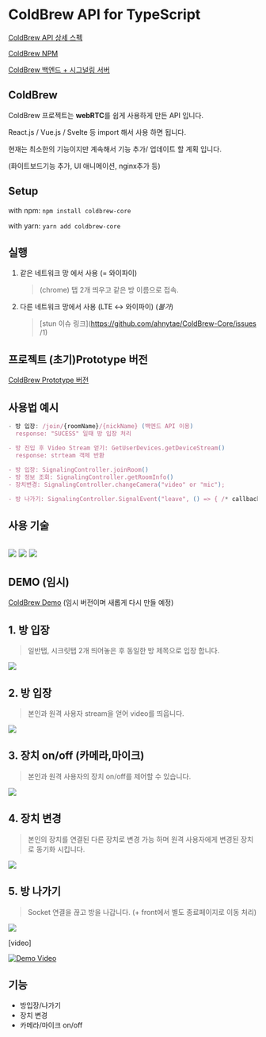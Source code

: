 # ColdBrew API for TypeScript

[ColdBrew API 상세 스펙](https://www.notion.so/as333/ColdBrew-Core-Api-40112f1562ee488fbfa89c624e2a8519)

[ColdBrew NPM](https://www.npmjs.com/package/coldbrew-core)

[ColdBrew 백엔드 + 시그널링 서버](https://github.com/ahnytae/ColdBrew-BE)



## ColdBrew

ColdBrew 프로젝트는 <b>webRTC</b>를 쉽게 사용하게 만든 API 입니다.

React.js / Vue.js / Svelte 등 import 해서 사용 하면 됩니다.

현재는 최소한의 기능이지만 계속해서 기능 추가/ 업데이트 할 계획 입니다.

(화이트보드기능 추가, UI 애니메이션, nginx추가 등)



## Setup

with npm: `npm install coldbrew-core`

with yarn: `yarn add coldbrew-core`



## 실행

1. 같은 네트워크 망 에서 사용 (= 와이파이)

   > (chrome) 탭 2개 띄우고 같은 방 이름으로 접속. 

   

2. 다른 네트워크 망에서 사용 (LTE <-> 와이파이) (*불가*)

   > [stun 이슈 링크](https://github.com/ahnytae/ColdBrew-Core/issues /1)



## 프로젝트 (초기)Prototype 버전

[ColdBrew Prototype 버전](https://github.com/ahnytae/ColdBrew-Core_old)



## 사용법 예시

```js
- 방 입장: /join/{roomName}/{nickName} (백엔드 API 이용)
  response: "SUCESS" 일때 방 입장 처리 

- 방 진입 후 Video Stream 얻기: GetUserDevices.getDeviceStream()
  response: strteam 객체 반환
  
- 방 입장: SignalingController.joinRoom()
- 방 정보 조회: SignalingController.getRoomInfo()
- 장치변경: SignalingController.changeCamera("video" or "mic"); 

- 방 나가기: SignalingController.SignalEvent("leave", () => { /* callback 작성 */ })

```





## 사용 기술

## <img src="https://flat.badgen.net/badge/-/TypeScript?icon=typescript&label&labelColor=blue&color=555555"> <img src="https://img.shields.io/badge/node-16.13.0-339933?logo=node.js">  <img src="https://img.shields.io/badge/Socket.io-4.3.2-010101?logo=Socket.io">



## DEMO (임시)

[ColdBrew Demo](https://coldbrew-demo.herokuapp.com) (임시 버전이며 새롭게 다시 만들 예정)

## 1. 방 입장	
> 일반탭, 시크릿탭 2개 띄어놓은 후 동일한 방 제목으로 입장 합니다.

<img src="https://user-images.githubusercontent.com/62460298/150132518-6e82c09e-f785-4991-bfd6-28e66bc9faa3.png">



## 2. 방 입장	

> 본인과 원격 사용자 stream을 얻어 video를 띄웁니다.

<img src="https://user-images.githubusercontent.com/62460298/150132532-f265b326-c331-4156-9f97-f5634ab38004.png">



## 3. 장치 on/off (카메라,마이크)	

> 본인과 원격 사용자의 장치 on/off를 제어할 수 있습니다. 

<img src="https://user-images.githubusercontent.com/62460298/150132535-35c453f0-bb70-41c2-9e1f-ca388842d360.png">



## 4. 장치 변경

> 본인의 장치를 연결된 다른 장치로 변경 가능 하며 원격 사용자에게 변경된 장치로 동기화 시킵니다.

<img src="https://user-images.githubusercontent.com/62460298/150132537-3056a64d-b34f-45de-8d0f-f6f30e64690c.png">



## 5. 방 나가기

> Socket 연결을 끊고 방을 나갑니다. (+ front에서 별도 종료페이지로 이동 처리)

<img src="https://user-images.githubusercontent.com/62460298/150132538-6ffa701d-5ea4-49e8-9fb2-9f1bd636cdbf.png">

[video]

[![Demo Video](https://i9.ytimg.com/vi/g4fElaWmBhk/mqdefault.jpg?sqp=CPjj9I4G&rs=AOn4CLBpI-3GCJp6vYx0NUfyy_CxDLYoMw)](https://youtu.be/g4fElaWmBhk) 



## 기능

- 방입장/나가기 
- 장치 변경
- 카메라/마이크 on/off
